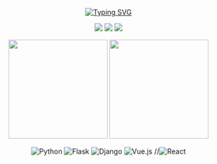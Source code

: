 
<div align="center">

[![Typing SVG](https://readme-typing-svg.demolab.com?font=Lobster&size=36&pause=1000&color=F7F7F7&background=8639FF&center=true&vCenter=true&random=true&width=435&lines=Hello%2C+I'm+Fake+AI)](https://git.io/typing-svg)

[![](https://img.shields.io/badge/telegram-D14836?color=2CA5E0&style=for-the-badge&logo=telegram&logoColor=white)](https://t.me/obsidian99)
[![](https://img.shields.io/badge/twitter-%231DA1F2.svg?&style=for-the-badge&logo=twitter&logoColor=white)](https://twitter.com/obsidian_mars)
[![](https://img.shields.io/badge/Blog-%23FFA500.svg?&style=for-the-badge&logo=rss&logoColor=white)](https://bento.me/fakeai)

</div>

<p align="center">
  <img height="200" src="https://github-readme-stats-inky-two-14.vercel.app/api?username=obsidian99&show_icons=true&theme=dracula&include_all_commits=true" />
  <img height="200" src="https://github-readme-stats-inky-two-14.vercel.app/api/top-langs/?username=obsidian99&theme=dracula&show_icons=true" />
</p>
<div align="center">

![Python](https://img.shields.io/badge/-Python-%233776ab?logo=python&style=for-the-badge&logoColor=white)
![Flask](https://img.shields.io/badge/-Flask-%23eeeeee?logo=flask&style=for-the-badge&logoColor=black)
![Django](https://img.shields.io/badge/-Django-%23092E20?logo=django&style=for-the-badge&logoColor=white)
![Vue.js](https://img.shields.io/badge/-Vue.js-%234fc08d?logo=vue.js&style=for-the-badge&logoColor=white)
//![React](https://img.shields.io/badge/-React-%2357d8fb?logo=react&style=for-the-badge&logoColor=white)

</div>
